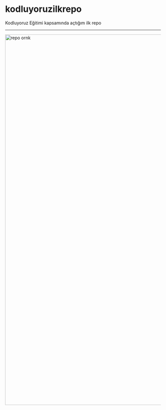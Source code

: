 # kodluyoruzilkrepo
Kodluyoruz Eğitimi kapsamında açtığım ilk repo

--------------
<img width="1196" alt="repo ornk" src="https://user-images.githubusercontent.com/76484011/156901580-d39abecc-5a62-4cd0-885b-0e8ca7a4e3f3.png">
